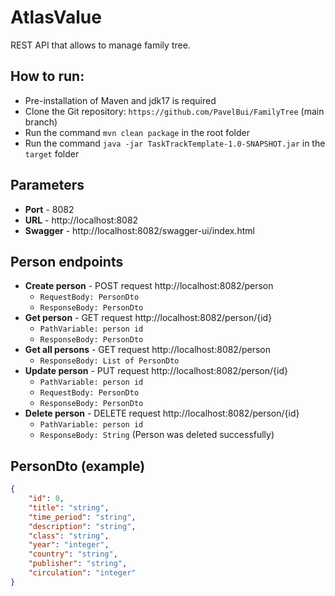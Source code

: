 # AtlasValue

REST API that allows to manage family tree. 

## How to run:
- Pre-installation of Maven and jdk17 is required
- Clone the Git repository: `https://github.com/PavelBui/FamilyTree` (main branch)
- Run the command `mvn clean package` in the root folder
- Run the command `java -jar TaskTrackTemplate-1.0-SNAPSHOT.jar` in the `target` folder

## Parameters
- **Port** - 8082
- **URL** - http://localhost:8082
- **Swagger** - http://localhost:8082/swagger-ui/index.html

## Person endpoints
- **Create person** - POST request http://localhost:8082/person
    - `RequestBody: PersonDto`
    - `ResponseBody: PersonDto`
- **Get person** - GET request http://localhost:8082/person/{id}
    - `PathVariable: person id`
    - `ResponseBody: PersonDto`
- **Get all persons** - GET request http://localhost:8082/person
    - `ResponseBody: List of PersonDto`
- **Update person** - PUT request http://localhost:8082/person/{id}
    - `PathVariable: person id`
    - `RequestBody: PersonDto`
    - `ResponseBody: PersonDto`
- **Delete person** - DELETE request http://localhost:8082/person/{id}
    - `PathVariable: person id`
    - `ResponseBody: String` (Person was deleted successfully)

## PersonDto (example)
```json
{
    "id": 0,
    "title": "string",
    "time_period": "string",
    "description": "string",
    "class": "string",
    "year": "integer",
    "country": "string",
    "publisher": "string",
    "circulation": "integer"
}
```